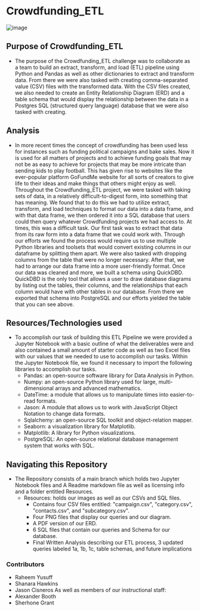 # Crowdfunding_ETL

![image](https://github.com/cisnerosjp/Crowdfunding_ETL/assets/97692681/200880e8-1f5d-438b-91f6-520934437b09)


## Purpose of Crowdfunding_ETL
- The purpose of the Crowdfunding_ETL challenge was to collaborate as a team to build an extract, transform, and load (ETL) pipeline using Python and Pandas as well as other dictionaries to extract and transform data. From there we were also tasked with creating comma-separated value (CSV) files with the transformed data. With the CSV files created, we also needed to create an Entity Relationship Diagram (ERD) and a table schema that would display the relationship between the data in a Postgres SQL (structured query language) database that we were also tasked with creating. 

## Analysis 
- In more recent times the concept of crowdfunding has been used less for instances such as funding political campaigns and bake sales. Now it is used for all matters of projects and to achieve funding goals that may not be as easy to achieve for projects that may be more intricate than sending kids to play football. This has given rise to websites like the ever-popular platform GoFundMe website for all sorts of creators to give life to their ideas and make things that others might enjoy as well. Throughout the Crowdfunding_ETL project, we were tasked with taking sets of data, in a relatively difficult-to-digest form, into something that has meaning. We found that to do this we had to utilize extract, transform, and load techniques to format our data into a data frame, and with that data frame, we then ordered it into a SQL database that users could then query whatever Crowdfunding projects we had access to. At times, this was a difficult task. Our first task was to extract that data from its raw form into a data frame that we could work with. Through our efforts we found the process would require us to use multiple Python libraries and toolsets that would convert existing columns in our dataframe by splitting them apart. We were also tasked with dropping columns from the table that were no longer necessary. After that, we had to arrange our data frame into a more user-friendly format. Once our data was cleaned and more, we built a schema using QuickDBD. QuickDBD is the only tool that allows a user to draw database diagrams by listing out the tables, their columns, and the relationships that each column would have with other tables in our database. From there we exported that schema into PostgreSQL and our efforts yielded the table that you can see above.

## Resources/Technologies used 
- To accomplish our task of building this ETL Pipeline we were provided a Jupyter Notebook with a basic outline of what the deliverables were and also contained a small amount of starter code as well as two Excel files with our values that we needed to use to accomplish our tasks. Within the Jupyter Notebook file, we found it necessary to import the following libraries to accomplish our tasks.
  - Pandas: an open-source software library for Data Analysis in Python.
  - Numpy: an open-source Python library used for large, multi-dimensional arrays and advanced mathematics.
  - DateTime: a module that allows us to manipulate times into easier-to-read formats.
  - Jason: A module that allows us to work with JavaScript Object Notation to change data formats.
  - Sqlalchemy: an open-source SQL toolkit and object-relation mapper.
  - Seaborn: a visualization library for Matplotlib.
  - Matplotlib: A library for Python visualizations.
  - PostgreSQL: An open-source relational database management system that works with SQL.
 

## Navigating this Repository
- The Repository consists of a main branch which holds two Jupyter Notebook files and A Readme markdown file as well as licensing info and a folder entitled Resources.
  - Resources: holds our images as well as our CSVs and SQL files.
    - Contains four CSV files entitled: "campaign.csv", "category.csv", "contacts.csv", and "subcategory.csv".
    - Four PNG files that display our queries and our diagram.
    - A PDF version of our ERD.
    - 6 SQL files that contain our queries and Schema for our database.
    - Final Written Analysis describing our ETL process, 3 updated queries labeled 1a, 1b, 1c, table schemas, and future implications
### Contributors
- Raheem Yusuff
- Shanara Hawkins
- Jason Cisneros
As well as members of our instructional staff:
- Alexander Booth
- Sherhone Grant
